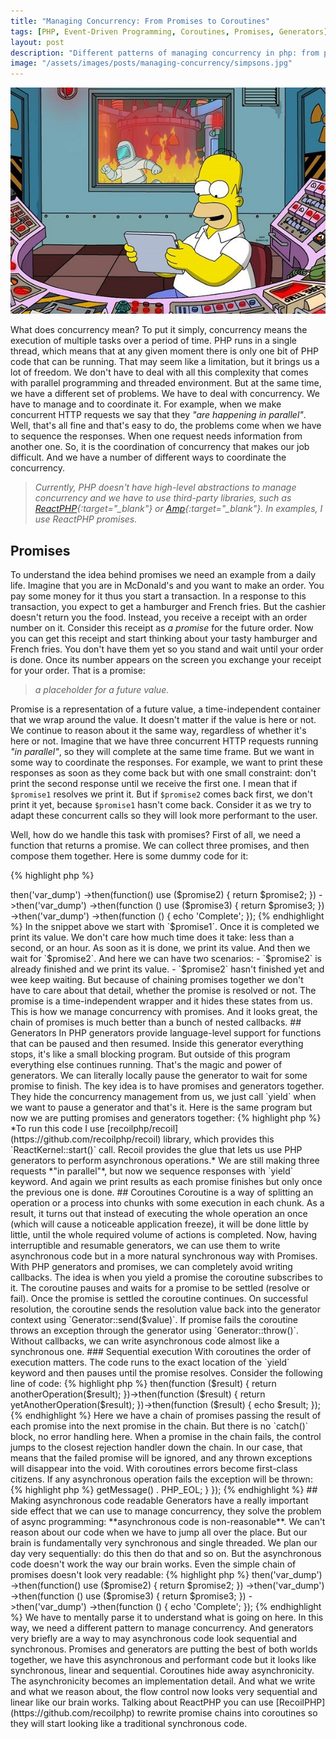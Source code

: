 ```yaml
---
title: "Managing Concurrency: From Promises to Coroutines"
tags: [PHP, Event-Driven Programming, Coroutines, Promises, Generators]
layout: post
description: "Different patterns of managing concurrency in php: from promises, generators, and coroutines"
image: "/assets/images/posts/managing-concurrency/simpsons.jpg"
---
```


<p class="text-center image">
    <img src="/assets/images/posts/managing-concurrency/simpsons.jpg">
</p>

What does concurrency mean? To put it simply, concurrency means the execution of multiple tasks over a period of time. PHP runs in a single thread, which means that at any given moment there is only one bit of PHP code that can be running. That may seem like a limitation, but it brings us a lot of freedom. We don't have to deal with all this complexity that comes with parallel programming and threaded environment. But at the same time, we have a different set of problems. We have to deal with concurrency. We have to manage and to coordinate it. For example, when we make concurrent HTTP requests we say that they *"are happening in parallel"*. Well, that's all fine and that's easy to do, the problems come when we have to sequence the responses. When one request needs information from another one. So, it is the coordination of concurrency that makes our job difficult. And we have a number of different ways to coordinate the concurrency.

>*Currently, PHP doesn't have high-level abstractions to manage concurrency and we have to use third-party libraries, such as [ReactPHP](https://reactphp.org){:target="_blank"} or [Amp](https://amphp.org){:target="_blank"}. In examples, I use ReactPHP promises.*

## Promises

To understand the idea behind promises we need an example from a daily life. Imagine that you are in McDonald's and you want to make an order. You pay some money for it thus you start a transaction. In a response to this transaction, you expect to get a hamburger and French fries. But the cashier doesn't return you the food. Instead, you receive a receipt with an order number on it. Consider this receipt as *a promise* for the future order. Now you can get this receipt and start thinking about your tasty hamburger and French fries. You don't have them yet so you stand and wait until your order is done. Once its number appears on the screen you exchange your receipt for your order. That is a promise:

>*a placeholder for a future value.*

Promise is a representation of a future value, a time-independent container that we wrap around the value. It doesn't matter if the value is here or not. We continue to reason about it the same way, regardless of whether it's here or not. Imagine that we have three concurrent HTTP requests running *"in parallel"*, so they will complete at the same time frame. But we want in some way to coordinate the responses. For example, we want to print these responses as soon as they come back but with one small constraint: don't print the second response until we receive the first one. I mean that if `$promise1` resolves we print it. But if `$promise2` comes back first, we don't print it yet, because `$promise1` hasn't come back. Consider it as we try to adapt these concurrent calls so they will look more performant to the user.

Well, how do we handle this task with promises? First of all, we need a function that returns a promise. We can collect three promises, and then compose them together. Here is some dummy code for it:

{% highlight php %}
<?php
use React\Promise\Promise;

function fakeResponse(string $url, callable $callback) {
    $callback("response for $url");
}

function makeRequest(string $url) {
    return new Promise(function(callable $resolve) use ($url) {
        fakeResponse($url, $resolve);
    });
}
{% endhighlight %}

I have two functions here:
- `fakeResponse(string $url, callable $callback)` has a hardcoded response and resolves a specified callback with it.
- `makeRequest(string $url)` returns a promise that uses `fakeResponse()` to signal that the request is completed.

From the calling code we simply call `makeRequest()` function and receive back promises:

{% highlight php %}
<?php

$promise1 = makeRequest('url1');
$promise2 = makeRequest('url2');
$promise3 = makeRequest('url3');
{% endhighlight %}

It was easy, but now we need to somehow sequence these responses together. Once again, we want the second promise to be printed only once the first one is resolved. To handle that we can chain promises:

{% highlight php %}
<?php

$promise1
    ->then('var_dump')
    ->then(function() use ($promise2) {
        return $promise2;
    })
    ->then('var_dump')
    ->then(function () use ($promise3) {
        return $promise3;
    })
    ->then('var_dump')
    ->then(function () {
        echo 'Complete';
    });
{% endhighlight %}

In the snippet above we start with `$promise1`. Once it is completed we print its value. We don't care how much time does it take: less than a second, or an hour. As soon as it is done, we print its value. And then we wait for `$promise2`. And here we can have two scenarios:

- `$promise2` is already finished and we print its value.
- `$promise2` hasn't finished yet and wee keep waiting.

But because of chaining promises together we don't have to care about that detail, whether the promise is resolved or not. The promise is a time-independent wrapper and it hides these states from us.

This is how we manage concurrency with promises. And it looks great, the chain of promises is much better than a bunch of nested callbacks.

## Generators

In PHP generators provide language-level support for functions that can be paused and then resumed. Inside this generator everything stops, it's like a small blocking program. But outside of this program everything else continues running. That's the magic and power of generators. 

We can literally locally pause the generator to wait for some promise to finish. The key idea is to have promises and generators together. They hide the concurrency management from us, we just call `yield` when we want to pause a generator and that's it. Here is the same program but now we are putting promises and generators together:

{% highlight php %}
<?php

use Recoil\React\ReactKernel;

// ...

ReactKernel::start(function () {
    $promise1 = makeRequest('url1');
    $promise2 = makeRequest('url2');
    $promise3 = makeRequest('url3');

    var_dump(yield $promise1);
    var_dump(yield $promise2);
    var_dump(yield $promise3);
});
{% endhighlight %}

>*To run this code I use [recoilphp/recoil](https://github.com/recoilphp/recoil) library, which provides this `ReactKernel::start()` call. Recoil provides the glue that lets us use PHP generators to perform asynchronous operations.*

We are still making three requests *"in parallel"*, but now we sequence responses with `yield` keyword. And again we print results as each promise finishes but only once the previous one is done.

## Coroutines 

Coroutine is a way of splitting an operation or a process into chunks with some execution in each chunk. As a result, it turns out that instead of executing the whole operation an once (which will cause a noticeable application freeze), it will be done little by little, until the whole required volume of actions is completed.

Now, having interruptible and resumable generators, we can use them to write asynchronous code but in a more natural synchronous way with Promises. With PHP generators and promises, we can completely avoid writing callbacks. The idea is when you yield a promise the coroutine subscribes to it. The coroutine pauses and waits for a promise to be settled (resolve or fail). Once the promise is settled the coroutine continues. On successful resolution, the coroutine sends the resolution value back into the generator context using `Generator::send($value)`. If promise fails the coroutine throws an exception through the generator using `Generator::throw()`. Without callbacks, we can write asynchronous code almost like a synchronous one. 

### Sequential execution

With coroutines the order of execution matters. The code runs to the exact location of the `yield` keyword and then pauses until the promise resolves. Consider the following line of code:

{% highlight php %}
<?php

use Recoil\React\ReactKernel;

// ...

ReactKernel::start(function () {
    echo 'Response 1: ', yield makeRequest('url1'), PHP_EOL;
    echo 'Response 2: ', yield makeRequest('url2'), PHP_EOL;
    echo 'Response 3: ', yield makeRequest('url3'), PHP_EOL;
});
{% endhighlight %}

Here, the code will print `'Response 1: `, then it pauses and waits. Once the first promise from `makeRequest('url1')` is resolved we print its result and move to the next line.

### Errors handling

[Promises/A+](https://promisesaplus.com) standard for promises says that every promise has `then()` and `catch()` methods. This interface allows to chain promises and optionally catch errors. Consider this code:

{% highlight php %}
<?php

operation()->then(function ($result) {
    return anotherOperation($result);
})->then(function ($result) {
    return yetAnotherOperation($result);
})->then(function ($result) {
    echo $result;
});
{% endhighlight %}

Here we have a chain of promises passing the result of each promise into the next promise in the chain. But there is no `catch()` block, no error handling here. When a promise in the chain fails, the control jumps to the closest rejection handler down the chain. In our case, that means that the failed promise will be ignored, and any thrown exceptions will disappear into the void. With coroutines errors become first-class citizens. If any asynchronous operation fails the exception will be thrown:

{% highlight php %}
<?php

use Recoil\React\ReactKernel;
use React\Promise\RejectedPromise;

// ...

function failedOperation() {
    return new RejectedPromise(new RuntimeException('Something went wrong'));
}

ReactKernel::start(function () {
    try {
        yield failedOperation();
    } catch (Throwable $error) {
        echo $error->getMessage() . PHP_EOL;
    }
});
{% endhighlight %}

## Making asynchronous code readable

Generators have a really important side effect that we can use to manage concurrency, they solve the problem of async programming:  **asynchronous code is non-reasonable**. We can't reason about our code when we have to jump all over the place. But our brain is fundamentally very synchronous and single threaded. We plan our day very sequentially: do this then do that and so on. But the asynchronous code doesn't work the way our brain works. Even the simple chain of promises doesn't look very readable:

{% highlight php %}
<?php

$promise1
    ->then('var_dump')
    ->then(function() use ($promise2) {
        return $promise2;
    })
    ->then('var_dump')
    ->then(function () use ($promise3) {
        return $promise3;
    })
    ->then('var_dump')
    ->then(function () {
        echo 'Complete';
    });
{% endhighlight %}

We have to mentally parse it to understand what is going on here. In this way, we need a different pattern to manage concurrency. And generators very briefly are a way to may asynchronous code look sequential and synchronous.

Promises and generators are putting the best of both worlds together, we have this asynchronous and performant code but it looks like synchronous, linear and sequential. Coroutines hide away asynchronicity. The asynchronicity becomes an implementation detail. And what we write and what we reason about, the flow control now looks very sequential and linear like our brain works. 

Talking about ReactPHP you can use [RecoilPHP](https://github.com/recoilphp) to rewrite promise chains into coroutines so they will start looking like a traditional synchronous code.
